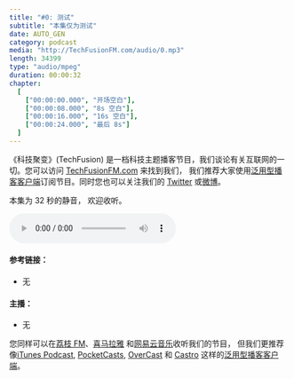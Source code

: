 ```yaml
---
title: "#0: 测试"
subtitle: "本集仅为测试"
date: AUTO_GEN
category: podcast
media: "http://TechFusionFM.com/audio/0.mp3"
length: 34399
type: "audio/mpeg"
duration: 00:00:32
chapter:
  [
    ["00:00:00.000", "开场空白"],
    ["00:00:08.000", "8s 空白"],
    ["00:00:16.000", "16s 空白"],
    ["00:00:24.000", "最后 8s"]
  ]
---
```


<p>《科技聚变》(TechFusion) 是一档科技主题播客节目，我们谈论有关互联网的一切。您可以访问 <a href="http://TechFusionFM.com">TechFusionFM.com</a> 来找到我们， 我们推荐大家使用<a href="http://TechFusionFM.com/faq">泛用型播客客户端</a>订阅节目。同时您也可以关注我们的 <a href="http://twitter.com/TechFusionFM">Twitter</a> 或<a href="http://weibo.com/TechFusionFM">微博</a>。<p>
<p>本集为 32 秒的静音， 欢迎收听。</p>
<audio class="audioPlayer" controls="" preload="metadata" src="audio/0.mp3"></audio>

<h4>参考链接：</h4>
<ul><li>无</li></ul>

<h4>主播：</h4>
<ul><li>无</li></ul>
<!-- More -->

<p>您同样可以在<a href="http://TechFusionFM.com">荔枝 FM</a>、<a href="http://TechFusionFM.com">喜马拉雅</a> 和<a href="http://TechFusionFM.com">网易云音乐</a>收听我们的节目， 但我们更推荐像<a href="http://TechFusionFM.com">iTunes Podcast</a>, <a href="http://TechFusionFM.com">PocketCasts</a>, <a href="http://TechFusionFM.com">OverCast</a> 和 <a href="http://TechFusionFM.com"> Castro</a> 这样的<a href="http://TechFusionFM.com/faq">泛用型播客客户端</a>。 </p>
